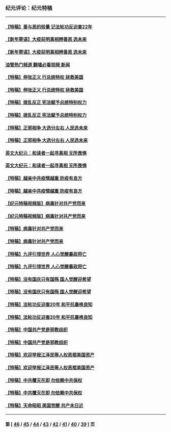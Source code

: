 ### 纪元评论：纪元特稿
---
#### [【特稿】善与恶的较量 记法轮功反迫害22年](../../pages/nsc424/n13086597.md?07210330) 
#### [【新年寄语】大疫前明真相辨善恶 选未来](../../pages/nsc424/n12660855.md?07210330) 
#### [【新年寄语】大疫前明真相辨善恶 选未来](../../pages/nsc424/n12660855.md?07210330) 
#### [油管热门频道 翻墙必看视频 新闻](ok?07210330)
#### [【特稿】伸张正义 行总统特权 拯救美国](../../pages/nsc424/n12616806.md?07210330) 
#### [【特稿】伸张正义 行总统特权 拯救美国](../../pages/nsc424/n12616806.md?07210330) 
#### [【特稿】拨乱反正 宪法赋予总统特别权力](../../pages/nsc424/n12598306.md?07210330) 
#### [【特稿】拨乱反正 宪法赋予总统特别权力](../../pages/nsc424/n12598306.md?07210330) 
#### [【特稿】正邪相争 大选分左右 人民选未来](../../pages/nsc424/n12545208.md?07210330) 
#### [【特稿】正邪相争 大选分左右 人民选未来](../../pages/nsc424/n12545208.md?07210330) 
#### [英文大纪元：和读者一起寻真相 无所畏惧](../../pages/nsc424/n12542027.md?07210330) 
#### [英文大纪元：和读者一起寻真相 无所畏惧](../../pages/nsc424/n12542027.md?07210330) 
#### [【特稿】越亲中共疫情越重 防疫有良方](../../pages/nsc424/n12042989.md?07210330) 
#### [【特稿】越亲中共疫情越重 防疫有良方](../../pages/nsc424/n12042989.md?07210330) 
#### [【纪元特稿视频版】病毒针对共产党而来](../../pages/nsc424/n11977328.md?07210330) 
#### [【纪元特稿视频版】病毒针对共产党而来](../../pages/nsc424/n11977328.md?07210330) 
#### [【特稿】病毒针对共产党而来](../../pages/nsc424/n11928818.md?07210330) 
#### [【特稿】病毒针对共产党而来](../../pages/nsc424/n11928818.md?07210330) 
#### [【特稿】九评引领世界 人心觉醒暴政将亡](../../pages/nsc424/n11660496.md?07210330) 
#### [【特稿】九评引领世界 人心觉醒暴政将亡](../../pages/nsc424/n11660496.md?07210330) 
#### [【特稿】没有国庆只有国殇 国人觉醒迎希望](../../pages/nsc424/n11549354.md?07210330) 
#### [【特稿】没有国庆只有国殇 国人觉醒迎希望](../../pages/nsc424/n11549354.md?07210330) 
#### [【特稿】法轮功反迫害20年 和平抗暴唤良知](../../pages/nsc424/n11389135.md?07210330) 
#### [【特稿】法轮功反迫害20年 和平抗暴唤良知](../../pages/nsc424/n11389135.md?07210330) 
#### [【特稿】中国共产党是邪教组织](../../pages/nsc424/n11355551.md?07210330) 
#### [【特稿】中国共产党是邪教组织](../../pages/nsc424/n11355551.md?07210330) 
#### [【特稿】欢迎举报江泽民等人权恶棍美国资产](../../pages/nsc424/n11303040.md?07210330) 
#### [【特稿】欢迎举报江泽民等人权恶棍美国资产](../../pages/nsc424/n11303040.md?07210330) 
#### [【特稿】中共覆灭在即 勿依赖中共保权](../../pages/nsc424/n11278510.md?07210330) 
#### [【特稿】中共覆灭在即 勿依赖中共保权](../../pages/nsc424/n11278510.md?07210330) 
#### [【特稿】天命昭昭 美国觉醒 共产末日近](../../pages/nsc424/n11150259.md?07210330) 

---
#### 第 [ [46](./46.md?07210330) / [45](./45.md?07210330) / [44](./44.md?07210330) / [43](./43.md?07210330) / [42](./42.md?07210330) / [41](./41.md?07210330) / [40](./40.md?07210330) / [39](./39.md?07210330) ] 页
